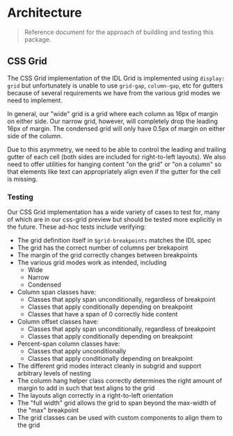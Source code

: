 # Architecture

> Reference document for the approach of buildling and testing this package.

## CSS Grid

The CSS Grid implementation of the IDL Grid is implemented using `display: grid`
but unfortunately is unable to use `grid-gap`, `column-gap`, etc for gutters
because of several requirements we have from the various grid modes we need to
implement.

In general, our "wide" grid is a grid where each column as 16px of margin on
either side. Our narrow grid, however, will completely drop the leading 16px of
margin. The condensed grid will only have 0.5px of margin on either side of the
column.

Due to this asymmetry, we need to be able to control the leading and trailing
gutter of each cell (both sides are included for right-to-left layouts). We also
need to offer utilities for hanging content "on the grid" or "on a column" so
that elements like text can appropriately align even if the gutter for the cell
is missing.

### Testing

Our CSS Grid implementation has a wide variety of cases to test for, many of
which are in our css-grid preview but should be tested more explicitly in the
future. These ad-hoc tests include verifying:

- The grid definition itself in `$grid-breakpoints` matches the IDL spec
- The grid has the correct number of columns per brekapoint
- The margin of the grid correctly changes between breakpoints
- The various grid modes work as intended, including
  - Wide
  - Narrow
  - Condensed
- Column span classes have:
  - Classes that apply span unconditionally, regardless of breakpoint
  - Classes that apply conditionally depending on breakpoint
  - Classes that have a span of 0 correctly hide content
- Column offset classes have:
  - Classes that apply span unconditionally, regardless of breakpoint
  - Classes that apply conditionally depending on breakpoint
- Percent-span column classes have:
  - Classes that apply unconditionally
  - Classes that apply conditionally depending on breakpoint
- The different grid modes interact cleanly in subgrid and support arbitrary
  levels of nesting
- The column hang helper class correctly determines the right amount of margin
  to add in such that text aligns to the grid
- The layouts align correctly in a right-to-left orientation
- The "full width" grid allows the grid to span beyond the max-width of the
  "max" breakpoint
- The grid classes can be used with custom components to align them to the grid
